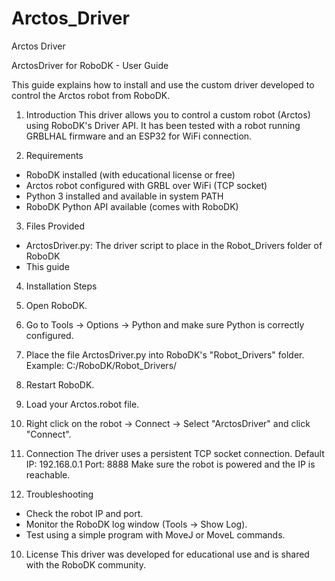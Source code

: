 # Arctos_Driver
Arctos Driver

ArctosDriver for RoboDK - User Guide

This guide explains how to install and use the custom driver developed to control the Arctos robot from
RoboDK.

1. Introduction
This driver allows you to control a custom robot (Arctos) using RoboDK's Driver API.
It has been tested with a robot running GRBLHAL firmware and an ESP32 for WiFi connection.

2. Requirements
- RoboDK installed (with educational license or free)
- Arctos robot configured with GRBL over WiFi (TCP socket)
- Python 3 installed and available in system PATH
- RoboDK Python API available (comes with RoboDK)
  
3. Files Provided
- ArctosDriver.py: The driver script to place in the Robot_Drivers folder of RoboDK
- This guide
  
4. Installation Steps
1. Open RoboDK.
2. Go to Tools -> Options -> Python and make sure Python is correctly configured.
3. Place the file ArctosDriver.py into RoboDK's "Robot_Drivers" folder.
Example: C:/RoboDK/Robot_Drivers/

5. Restart RoboDK.
   
6. Load your Arctos.robot file.
   
7. Right click on the robot -> Connect -> Select "ArctosDriver" and click "Connect".
    
8. Connection
The driver uses a persistent TCP socket connection.
Default IP: 192.168.0.1
Port: 8888
Make sure the robot is powered and the IP is reachable.

9. Troubleshooting
- Check the robot IP and port.
- Monitor the RoboDK log window (Tools -> Show Log).
- Test using a simple program with MoveJ or MoveL commands.
  
10. License
This driver was developed for educational use and is shared with the RoboDK community.
